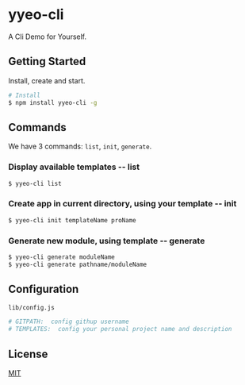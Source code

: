 # yyeo-cli
A Cli Demo for Yourself.

## Getting Started

Install, create and start.

```bash
# Install
$ npm install yyeo-cli -g
```
## Commands

We have 3 commands: `list`, `init`, `generate`.

### Display available templates -- list

```bash
$ yyeo-cli list
```

### Create app in current directory, using your template -- init
```bash
$ yyeo-cli init templateName proName
```

### Generate new module, using template -- generate

```bash
$ yyeo-cli generate moduleName
$ yyeo-cli generate pathname/moduleName
```

## Configuration

```bash
lib/config.js

# GITPATH:  config githup username
# TEMPLATES:  config your personal project name and description
```

## License

[MIT](https://tldrlegal.com/license/mit-license)
